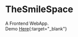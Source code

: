 # TheSmileSpace
A Frontend WebApp.  
Demo [Here](https://thesmilespace.pages.dev/){:target="_blank"}
